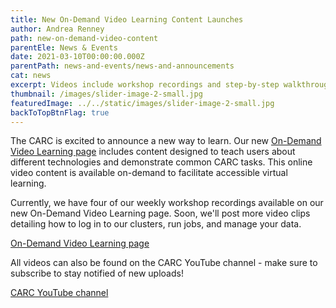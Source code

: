```yaml
---
title: New On-Demand Video Learning Content Launches
author: Andrea Renney
path: new-on-demand-video-content
parentEle: News & Events
date: 2021-03-10T00:00:00.000Z
parentPath: news-and-events/news-and-announcements
cat: news
excerpt: Videos include workshop recordings and step-by-step walkthroughs of user guide topics
thumbnail: /images/slider-image-2-small.jpg
featuredImage: ../../static/images/slider-image-2-small.jpg
backToTopBtnFlag: true
---
```


The CARC is excited to announce a new way to learn. Our new [On-Demand Video Learning page](/education-and-outreach/video-learning) includes content designed to teach users about different technologies and demonstrate common CARC tasks. This online video content is available on-demand to facilitate accessible virtual learning.

Currently, we have four of our weekly workshop recordings available on our new On-Demand Video Learning page. Soon, we'll post more video clips detailing how to log in to our clusters, run jobs, and manage your data.

<a href="/education-and-outreach/video-learning" class="markdown-custom-link">On-Demand Video Learning page</a>

All videos can also be found on the CARC YouTube channel - make sure to subscribe to stay notified of new uploads!

<a href="https://www.youtube.com/channel/UCSkVXChGDx_LIRvTwdy5gVQ" class="markdown-custom-link">CARC YouTube channel</a>